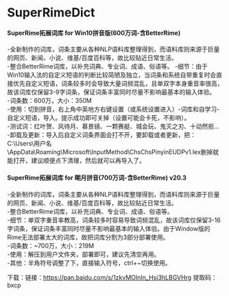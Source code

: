# SuperRimeDict
#### SuperRime拓展词库 for Win10拼音版(600万词-含BetterRime)

-全新制作的词库，词条主要从各种NLP语料库整理得到，而语料库则来源于巨量的网页、新闻、小说、维基/百度百科等，故比较贴近日常生活。<br>
-整合BetterRime词库，以补充词典、专业词、成语、俗语等。
-细节：由于Win10输入法的自定义短语的判断比较简陋及独立，当词条和系统自带重复时会直接优先自定义短语，词条较多时会导致大量词频混乱，且单双字本身重音率很高，故该词库仅保留3-9字词条，保证词条丰富同时尽量不影响最基本的输入体验。<br>
-词条数：600万，大小：350M<br>
-使用：切到拼音，右上角中英地方右键设置（或系统设置进入）-词库和自学习-自定义短语，导入。提示成功即可关掉（设置可能会卡死，不影响）。<br>
-测试词：红叶贺、风待月、慕景镜、一颗赛艇、城会玩、鬼灭之刃、十动然拒...<br>
-卸载及更新：导入后自定义词条界面会打不开，要卸载或者更新，把：C:\Users\用户名\AppData\Roaming\Microsoft\InputMethod\ChsChsPinyinEUDPv1.lex删掉就能打开，建议顺便点下清理，然后就可以再导入了。<br>

#### SuperRime拓展词库 for 朙月拼音(700万词-含BetterRime) v20.3
-全新制作的词库，词条主要从各种NLP语料库整理得到，而语料库则来源于巨量的网页、新闻、小说、维基/百度百科等，故比较贴近日常生活。<br>
-整合BetterRime词库，以补充词典、专业词、成语、俗语等。<br>
-细节：单双字重音率教高，词条较多时容易导致词频混乱，故该词库仅保留3-16字词条，保证词条丰富同时尽量不影响最基本的输入体验。由于Window版的Rime无法部署太大的词库，故把词库分割为3部分部署使用。<br>
-词条数：~700万，大小：219M<br>
-使用：解压到用户文件夹，部署即可，建议先清空再用。<br>
-其他：半角符号调整了下，直接输入符号，ctrl+~切换使用。<br>

下载：链接：https://pan.baidu.com/s/1zkvMOInIn_Hsj3hLBGVHrg  提取码：bxcp
